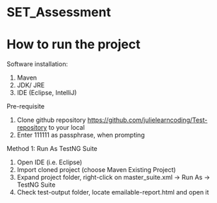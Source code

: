 # SET_Assessment

# How to run the project
Software installation:
1. Maven
2. JDK/ JRE
3. IDE (Eclipse, IntelliJ)


Pre-requisite
1. Clone github repository https://github.com/julielearncoding/Test-repository to your local
2. Enter 111111 as passphrase, when prompting

Method 1: Run As TestNG Suite
1. Open IDE (i.e. Eclipse)
2. Import cloned project (choose Maven Existing Project)
3. Expand project folder, right-click on master_suite.xml -> Run As -> TestNG Suite
4. Check test-output folder, locate emailable-report.html and open it


